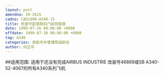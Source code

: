 ```yaml
---
layout: post
amendno: 39-2615
cadno: CAD1999-A340-15
title: 检查中起落架后门前铰链座
date: 1999-07-26 00:00:00 +0800
effdate: 1999-07-30 00:00:00 +0800
tag: A340
categories: 民航华东管理局适航处
author: 何正华
---
```


##适用范围:
适用于还没有完成AIRBUS INDUSTRIE 改装号46869或SB A340-52-4067的所有A340系列飞机

